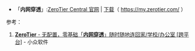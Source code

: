 - 「**内网穿透**」:[ZeroTier Central 官网](https://my.zerotier.com/)  | [下载](https://download.zerotier.com/dist/ZeroTier%20One.msi)（ https://my.zerotier.com/ ）

参考：

1. [**ZeroTier** - 无配置，零基础「**内网穿透**」随时随地连回家/学校/办公室 [跨平台]](https://www.appinn.com/zerotier-one/) - 小众软件


